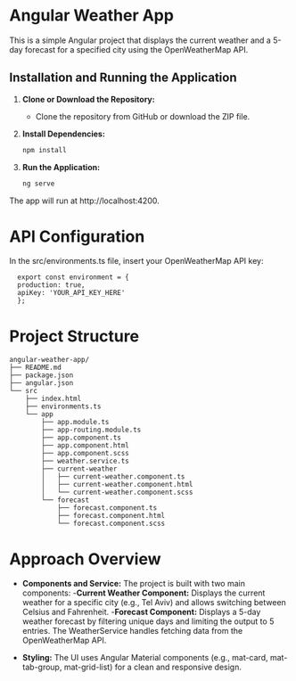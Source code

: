 # Angular Weather App

This is a simple Angular project that displays the current weather and a 5-day forecast for a specified city using the OpenWeatherMap API.

## Installation and Running the Application

1. **Clone or Download the Repository:**
   - Clone the repository from GitHub or download the ZIP file.

2. **Install Dependencies:**
   ```bash
   npm install
3. **Run the Application:**
   ```bash
   ng serve
The app will run at http://localhost:4200.
# API Configuration
In the src/environments.ts file, insert your OpenWeatherMap API key:

      export const environment = {
      production: true,
      apiKey: 'YOUR_API_KEY_HERE'
      };
     
# Project Structure
```plain text
angular-weather-app/
├── README.md
├── package.json
├── angular.json
└── src
    ├── index.html
    ├── environments.ts
    └── app
        ├── app.module.ts
        ├── app-routing.module.ts
        ├── app.component.ts
        ├── app.component.html
        ├── app.component.scss
        ├── weather.service.ts
        ├── current-weather
        │   ├── current-weather.component.ts
        │   ├── current-weather.component.html
        │   └── current-weather.component.scss
        └── forecast
            ├── forecast.component.ts
            ├── forecast.component.html
            └── forecast.component.scss
```

# Approach Overview
- **Components and Service:**
      The project is built with two main components:
        -**Current Weather Component:** Displays the current weather for a specific city (e.g., Tel Aviv) and allows switching between Celsius and Fahrenheit.
        -**Forecast Component:** Displays a 5-day weather forecast by filtering unique days and limiting the output to 5 entries.
      The WeatherService handles fetching data from the OpenWeatherMap API.

- **Styling:**
The UI uses Angular Material components (e.g., mat-card, mat-tab-group, mat-grid-list) for a clean and responsive design.

  





